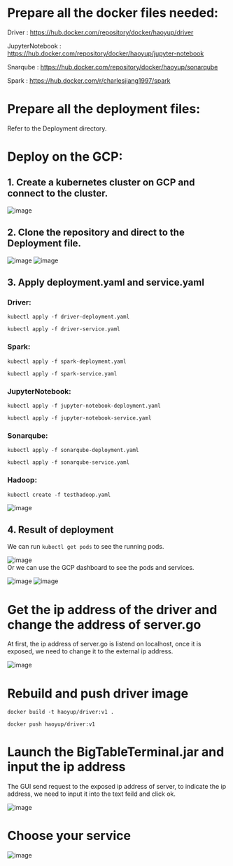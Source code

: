 # Prepare all the docker files needed:
 Driver : https://hub.docker.com/repository/docker/haoyup/driver  
   
 JupyterNotebook : https://hub.docker.com/repository/docker/haoyup/jupyter-notebook  
   
 Snarqube : https://hub.docker.com/repository/docker/haoyup/sonarqube  
   
 Spark : https://hub.docker.com/r/charlesjiang1997/spark  
   
# Prepare all the deployment files:
 Refer to the Deployment directory.
# Deploy on the GCP:
## 1. Create a kubernetes cluster on GCP and connect to the cluster.
![image](https://user-images.githubusercontent.com/54975123/142711083-04443020-5f2d-46f8-aee4-5a4b5a09b677.png)
## 2. Clone the repository and direct to the Deployment file.
![image](https://user-images.githubusercontent.com/54975123/142711269-6c4cd9f8-8058-46d9-8a0b-f2e1931aec4c.png)
![image](https://user-images.githubusercontent.com/54975123/142711275-845eba26-0507-41a6-85ca-ce09db619f1a.png)

## 3. Apply deployment.yaml and service.yaml
### Driver:
```kubectl apply -f driver-deployment.yaml```   
  
```kubectl apply -f driver-service.yaml```  
  
### Spark:
```kubectl apply -f spark-deployment.yaml```  
  
```kubectl apply -f spark-service.yaml```  
  
### JupyterNotebook:
```kubectl apply -f jupyter-notebook-deployment.yaml```  
  
```kubectl apply -f jupyter-notebook-service.yaml```  
  
### Sonarqube:
```kubectl apply -f sonarqube-deployment.yaml```  
  
```kubectl apply -f sonarqube-service.yaml```  
  
### Hadoop:
```kubectl create -f testhadoop.yaml```  
  
![image](https://user-images.githubusercontent.com/54975123/142711283-26e3c781-3750-4285-8a78-d6b2bbfb4c80.png)

## 4. Result of deployment
We can run ```kubectl get pods``` to see the running pods.  
  
![image](https://user-images.githubusercontent.com/54975123/142711498-82825c3a-c26b-4d64-9a21-e6555d589ee0.png)  
Or we can use the GCP dashboard to see the pods and services.  
  
![image](https://user-images.githubusercontent.com/54975123/142711294-b221cedb-b82e-41ef-bc0d-86dfb5ad3446.png)
![image](https://user-images.githubusercontent.com/54975123/142711299-fe3128b1-5088-4bf5-bac0-4aa5b1016e18.png)

# Get the ip address of the driver and change the address of server.go
At first, the ip address of server.go is listend on localhost, once it is exposed, we need to change it to the external ip address.  
  
![image](https://user-images.githubusercontent.com/54975123/142711303-68a19398-0390-4ff1-be35-00ff9d501501.png)

# Rebuild and push driver image
```docker build -t haoyup/driver:v1 .```  
  
```docker push haoyup/driver:v1```  
  
# Launch the BigTableTerminal.jar and input the ip address
The GUI send request to the exposed ip address of server, to indicate the ip address, we need to input it into the text feild and click ok.  
  
![image](https://user-images.githubusercontent.com/54975123/142711326-277facce-7041-434a-88d7-0249fca020ee.png)

# Choose your service
![image](https://user-images.githubusercontent.com/54975123/142711331-ceba2b7f-e050-4b6a-857a-11770105d169.png)
